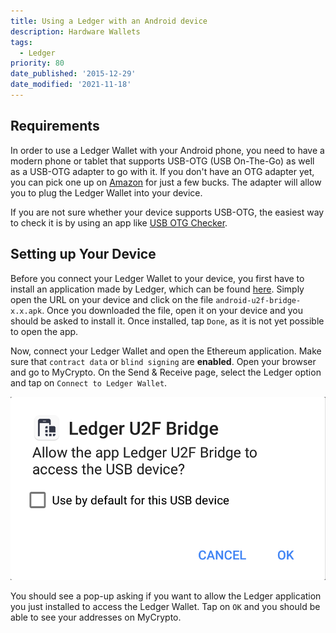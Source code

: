 ```yaml
---
title: Using a Ledger with an Android device
description: Hardware Wallets
tags:
  - Ledger
priority: 80
date_published: '2015-12-29'
date_modified: '2021-11-18'
---
```


## Requirements

In order to use a Ledger Wallet with your Android phone, you need to have a modern phone or tablet that supports USB-OTG (USB On-The-Go) as well as a USB-OTG adapter to go with it. If you don't have an OTG adapter yet, you can pick one up on [Amazon](https://www.amazon.com/s/ref=nb_sb_noss_2?url=search-alias%3Daps&field-keywords=usb+otg+adapter) for just a few bucks. The adapter will allow you to plug the Ledger Wallet into your device.

If you are not sure whether your device supports USB-OTG, the easiest way to check it is by using an app like [USB OTG Checker](https://play.google.com/store/apps/details?id=com.faitaujapon.otg).

## Setting up Your Device

Before you connect your Ledger Wallet to your device, you first have to install an application made by Ledger, which can be found [here](https://github.com/LedgerHQ/android-u2f-bridge/releases). Simply open the URL on your device and click on the file `android-u2f-bridge-x.x.apk`. Once you downloaded the file, open it on your device and you should be asked to install it. Once installed, tap `Done`, as it is not yet possible to open the app.

Now, connect your Ledger Wallet and open the Ethereum application. Make sure that `contract data` or `blind signing` are **enabled**. Open your browser and go to MyCrypto. On the Send & Receive page, select the Ledger option and tap on `Connect to Ledger Wallet`.

![](../../../assets/how-to/hardware-wallets/ledger/how-to-use-a-ledger-wallet-with-android/how-to-use-a-ledger-wallet-with-android-1.png)

You should see a pop-up asking if you want to allow the Ledger application you just installed to access the Ledger Wallet. Tap on `OK` and you should be able to see your addresses on MyCrypto.
